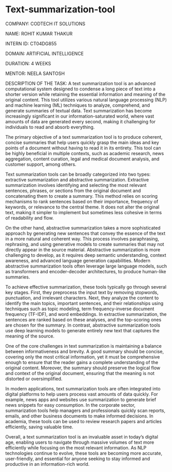 # Text-summarization-tool
COMPANY: CODTECH IT SOLUTIONS

NAME: ROHIT KUMAR THAKUR

INTERN ID: CT04DG855

DOMAIN: ARTIFICIAL INTELLIGENCE

DURATION: 4 WEEKS

MENTOR: NEELA SANTOSH

DESCRIPTION OF THE TASK: A text summarization tool is an advanced computational system designed to condense a long piece of text into a shorter version while retaining the essential information and meaning of the original content. This tool utilizes various natural language processing (NLP) and machine learning (ML) techniques to analyze, comprehend, and generate summaries of textual data. Text summarization has become increasingly significant in our information-saturated world, where vast amounts of data are generated every second, making it challenging for individuals to read and absorb everything.

The primary objective of a text summarization tool is to produce coherent, concise summaries that help users quickly grasp the main ideas and key points of a document without having to read it in its entirety. This tool can be highly beneficial in multiple contexts, such as academic research, news aggregation, content curation, legal and medical document analysis, and customer support, among others.

Text summarization tools can be broadly categorized into two types: extractive summarization and abstractive summarization. Extractive summarization involves identifying and selecting the most relevant sentences, phrases, or sections from the original document and concatenating them to create a summary. This method relies on scoring mechanisms to rank sentences based on their importance, frequency of keywords, or relevance to the central theme. It does not alter the original text, making it simpler to implement but sometimes less cohesive in terms of readability and flow.

On the other hand, abstractive summarization takes a more sophisticated approach by generating new sentences that convey the essence of the text in a more natural and coherent way. This process involves paraphrasing, rephrasing, and using generative models to create summaries that may not directly appear in the source material. Abstractive summarization is more challenging to develop, as it requires deep semantic understanding, context awareness, and advanced language generation capabilities. Modern abstractive summarization tools often leverage large language models, such as transformers and encoder-decoder architectures, to produce human-like summaries.

To achieve effective summarization, these tools typically go through several key stages. First, they preprocess the input text by removing stopwords, punctuation, and irrelevant characters. Next, they analyze the content to identify the main topics, important sentences, and their relationships using techniques such as topic modeling, term frequency-inverse document frequency (TF-IDF), and word embeddings. In extractive summarization, the sentences are ranked based on these analyses, and the top-scoring ones are chosen for the summary. In contrast, abstractive summarization tools use deep learning models to generate entirely new text that captures the meaning of the source.

One of the core challenges in text summarization is maintaining a balance between informativeness and brevity. A good summary should be concise, covering only the most critical information, yet it must be comprehensive enough to ensure that the reader gains a complete understanding of the original content. Moreover, the summary should preserve the logical flow and context of the original document, ensuring that the meaning is not distorted or oversimplified.

In modern applications, text summarization tools are often integrated into digital platforms to help users process vast amounts of data quickly. For example, news apps and websites use summarization to generate brief news snippets for easy consumption. In the corporate sector, summarization tools help managers and professionals quickly scan reports, emails, and other business documents to make informed decisions. In academia, these tools can be used to review research papers and articles efficiently, saving valuable time.

Overall, a text summarization tool is an invaluable asset in today’s digital age, enabling users to navigate through massive volumes of text more efficiently while focusing on the most relevant information. As NLP technologies continue to evolve, these tools are becoming more accurate, user-friendly, and essential for anyone seeking to stay informed and productive in an information-rich world.
